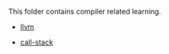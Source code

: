This folder contains compiler related learning.

- [llvm](./llvm/Readme.md)

- [call-stack](./call-stack.md)
